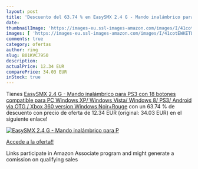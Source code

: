 ```yaml
---
layout: post
title: 'Descuento del 63.74 % en EasySMX 2.4 G - Mando inalámbrico para P'
date: 
thumbnailImage: 'https://images-eu.ssl-images-amazon.com/images/I/41cotEWKETL._SL200_.jpg'
images: [ 'https://images-eu.ssl-images-amazon.com/images/I/41cotEWKETL._SL200_.jpg' ]
comments: true
category: ofertas
author: ring
slug: B01KVC7950
description:
actualPrice: 12.34 EUR
comparePrice: 34.03 EUR
inStock: true
---
```


Tienes [EasySMX 2.4 G - Mando inalámbrico para PS3  con 18 botones  compatible para PC Windows XP/ Windows Vista/ Windows 8/ PS3/ Android  via OTG / Xbox 360 version Windows Noir+Rouge](https://www.amazon.es/dp/B01KVC7950/?tag=tolees-21) con un 63.74 % de descuento con precio de oferta de 12.34 EUR (original: 34.03 EUR) en el siguiente enlace!

[![EasySMX 2.4 G - Mando inalámbrico para P](https://images-eu.ssl-images-amazon.com/images/I/41cotEWKETL._SL200_.jpg)](https://www.amazon.es/dp/B01KVC7950/?tag=tolees-21)

[Accede a la oferta!!](https://www.amazon.es/dp/B01KVC7950/?tag=tolees-21)

Links participate in Amazon Associate program and might generate a comission on qualifying sales


